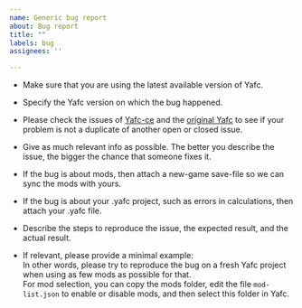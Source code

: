 ```yaml
---
name: Generic bug report
about: Bug report
title: ""
labels: bug
assignees: ''

---
```


- Make sure that you are using the latest available version of Yafc.
- Specify the Yafc version on which the bug happened.

- Please check the issues of [Yafc-ce](https://github.com/have-fun-was-taken/yafc-ce/issues) and the [original Yafc](https://github.com/ShadowTheAge/yafc/issues) to see if your problem is not a duplicate of another open or closed issue.
- Give as much relevant info as possible. The better you describe the issue, the bigger the chance that someone fixes it.
- If the bug is about mods, then attach a new-game save-file so we can sync the mods with yours.
- If the bug is about your .yafc project, such as errors in calculations, then attach your .yafc file.
- Describe the steps to reproduce the issue, the expected result, and the actual result.
- If relevant, please provide a minimal example:  
In other words, please try to reproduce the bug on a fresh Yafc project when using as few mods as possible for that.  
For mod selection, you can copy the mods folder, edit the file `mod-list.json` to enable or disable mods, and then select this folder in Yafc.
